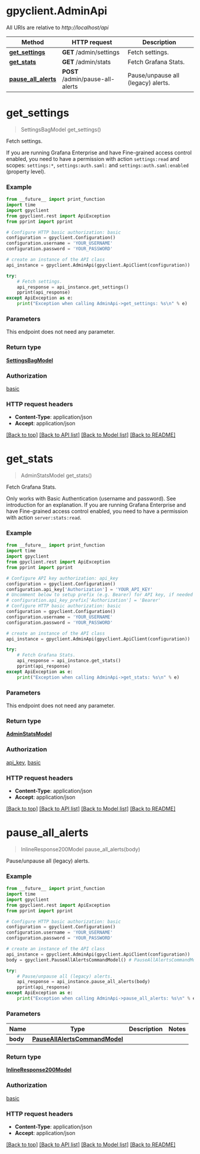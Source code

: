 # gpyclient.AdminApi

All URIs are relative to *http://localhost/api*

Method | HTTP request | Description
------------- | ------------- | -------------
[**get_settings**](AdminApi.md#get_settings) | **GET** /admin/settings | Fetch settings.
[**get_stats**](AdminApi.md#get_stats) | **GET** /admin/stats | Fetch Grafana Stats.
[**pause_all_alerts**](AdminApi.md#pause_all_alerts) | **POST** /admin/pause-all-alerts | Pause/unpause all (legacy) alerts.


# **get_settings**
> SettingsBagModel get_settings()

Fetch settings.

If you are running Grafana Enterprise and have Fine-grained access control enabled, you need to have a permission with action `settings:read` and scopes: `settings:*`, `settings:auth.saml:` and `settings:auth.saml:enabled` (property level).

### Example
```python
from __future__ import print_function
import time
import gpyclient
from gpyclient.rest import ApiException
from pprint import pprint

# Configure HTTP basic authorization: basic
configuration = gpyclient.Configuration()
configuration.username = 'YOUR_USERNAME'
configuration.password = 'YOUR_PASSWORD'

# create an instance of the API class
api_instance = gpyclient.AdminApi(gpyclient.ApiClient(configuration))

try:
    # Fetch settings.
    api_response = api_instance.get_settings()
    pprint(api_response)
except ApiException as e:
    print("Exception when calling AdminApi->get_settings: %s\n" % e)
```

### Parameters
This endpoint does not need any parameter.

### Return type

[**SettingsBagModel**](SettingsBagModel.md)

### Authorization

[basic](../README.md#basic)

### HTTP request headers

 - **Content-Type**: application/json
 - **Accept**: application/json

[[Back to top]](#) [[Back to API list]](../README.md#documentation-for-api-endpoints) [[Back to Model list]](../README.md#documentation-for-models) [[Back to README]](../README.md)

# **get_stats**
> AdminStatsModel get_stats()

Fetch Grafana Stats.

Only works with Basic Authentication (username and password). See introduction for an explanation. If you are running Grafana Enterprise and have Fine-grained access control enabled, you need to have a permission with action `server:stats:read`.

### Example
```python
from __future__ import print_function
import time
import gpyclient
from gpyclient.rest import ApiException
from pprint import pprint

# Configure API key authorization: api_key
configuration = gpyclient.Configuration()
configuration.api_key['Authorization'] = 'YOUR_API_KEY'
# Uncomment below to setup prefix (e.g. Bearer) for API key, if needed
# configuration.api_key_prefix['Authorization'] = 'Bearer'
# Configure HTTP basic authorization: basic
configuration = gpyclient.Configuration()
configuration.username = 'YOUR_USERNAME'
configuration.password = 'YOUR_PASSWORD'

# create an instance of the API class
api_instance = gpyclient.AdminApi(gpyclient.ApiClient(configuration))

try:
    # Fetch Grafana Stats.
    api_response = api_instance.get_stats()
    pprint(api_response)
except ApiException as e:
    print("Exception when calling AdminApi->get_stats: %s\n" % e)
```

### Parameters
This endpoint does not need any parameter.

### Return type

[**AdminStatsModel**](AdminStatsModel.md)

### Authorization

[api_key](../README.md#api_key), [basic](../README.md#basic)

### HTTP request headers

 - **Content-Type**: application/json
 - **Accept**: application/json

[[Back to top]](#) [[Back to API list]](../README.md#documentation-for-api-endpoints) [[Back to Model list]](../README.md#documentation-for-models) [[Back to README]](../README.md)

# **pause_all_alerts**
> InlineResponse200Model pause_all_alerts(body)

Pause/unpause all (legacy) alerts.

### Example
```python
from __future__ import print_function
import time
import gpyclient
from gpyclient.rest import ApiException
from pprint import pprint

# Configure HTTP basic authorization: basic
configuration = gpyclient.Configuration()
configuration.username = 'YOUR_USERNAME'
configuration.password = 'YOUR_PASSWORD'

# create an instance of the API class
api_instance = gpyclient.AdminApi(gpyclient.ApiClient(configuration))
body = gpyclient.PauseAllAlertsCommandModel() # PauseAllAlertsCommandModel | 

try:
    # Pause/unpause all (legacy) alerts.
    api_response = api_instance.pause_all_alerts(body)
    pprint(api_response)
except ApiException as e:
    print("Exception when calling AdminApi->pause_all_alerts: %s\n" % e)
```

### Parameters

Name | Type | Description  | Notes
------------- | ------------- | ------------- | -------------
 **body** | [**PauseAllAlertsCommandModel**](PauseAllAlertsCommandModel.md)|  | 

### Return type

[**InlineResponse200Model**](InlineResponse200Model.md)

### Authorization

[basic](../README.md#basic)

### HTTP request headers

 - **Content-Type**: application/json
 - **Accept**: application/json

[[Back to top]](#) [[Back to API list]](../README.md#documentation-for-api-endpoints) [[Back to Model list]](../README.md#documentation-for-models) [[Back to README]](../README.md)

